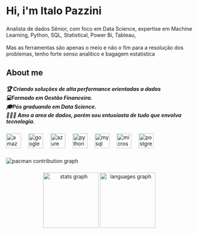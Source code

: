 <h1 align="left">Hi, i'm Italo Pazzini</h1>

###

<p align="left">Analista de dados Sênior, com foco em Data Science, expertise em Machine Learning, Python, SQL, Statistical, Power Bi, Tableau, <br><br>Mas as ferramentas são apenas o meio e não o fim para a resolução dos problemas, tenho forte senso analitico e bagagem estatistica</p>

###

<h2 align="left">About me</h2>

###

<h5 align="left">🏆 Criando soluções de alta performance orientadas a dados<br>💻Formado em Gestão Financeira.<br>🎓Pós graduando em Data Science.<br>👨🏻‍💻 Amo a area de dados, porém sou entusiasta de tudo que envolva tecnologia.</h5>

###

<div align="left">
  <img src="https://cdn.jsdelivr.net/gh/devicons/devicon/icons/amazonwebservices/amazonwebservices-line-wordmark.svg" height="40" alt="amazonwebservices logo"  />
  <img width="12" />
  <img src="https://cdn.jsdelivr.net/gh/devicons/devicon/icons/googlecloud/googlecloud-original.svg" height="40" alt="googlecloud logo"  />
  <img width="12" />
  <img src="https://cdn.jsdelivr.net/gh/devicons/devicon/icons/azure/azure-original.svg" height="40" alt="azure logo"  />
  <img width="12" />
  <img src="https://cdn.jsdelivr.net/gh/devicons/devicon/icons/python/python-original.svg" height="40" alt="python logo"  />
  <img width="12" />
  <img src="https://cdn.jsdelivr.net/gh/devicons/devicon/icons/mysql/mysql-original.svg" height="40" alt="mysql logo"  />
  <img width="12" />
  <img src="https://cdn.jsdelivr.net/gh/devicons/devicon/icons/microsoftsqlserver/microsoftsqlserver-plain.svg" height="40" alt="microsoftsqlserver logo"  />
  <img width="12" />
  <img src="https://cdn.jsdelivr.net/gh/devicons/devicon/icons/postgresql/postgresql-original.svg" height="40" alt="postgresql logo"  />
</div>

###

<picture>
  <source media="(prefers-color-scheme: dark)" srcset="https://raw.githubusercontent.com/ItaloPazzini/ItaloPazzini/output/pacman-contribution-graph-dark.svg">
  <source media="(prefers-color-scheme: light)" srcset="https://raw.githubusercontent.com/ItaloPazzini/ItaloPazzini/output/pacman-contribution-graph.svg">
  <img alt="pacman contribution graph" src="https://raw.githubusercontent.com/ItaloPazzini/ItaloPazzini/output/pacman-contribution-graph.svg">
</picture>

###

<div align="center">
  <img src="https://github-readme-stats.vercel.app/api?username=ItaloPazzini&hide_title=false&hide_rank=false&show_icons=true&include_all_commits=true&count_private=true&disable_animations=false&theme=dracula&locale=en&hide_border=false&order=1" height="150" alt="stats graph"  />
  <img src="https://github-readme-stats.vercel.app/api/top-langs?username=ItaloPazzini&locale=en&hide_title=false&layout=compact&card_width=320&langs_count=5&theme=dracula&hide_border=false&order=2" height="150" alt="languages graph"  />
</div>

###
